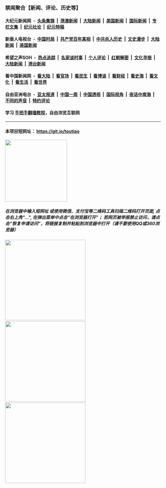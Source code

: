 ### 禁闻聚合【新闻、评论、历史等】

#### 大纪元新闻网 &nbsp;-&nbsp; [头条集锦](indexes/E头条集锦.md?t=02100311) &nbsp;|&nbsp; [港澳新闻](indexes/E港澳新闻.md?t=02100311)  &nbsp;|&nbsp; [大陆新闻](indexes/E大陆新闻.md?t=02100311) &nbsp;|&nbsp; [美国新闻](indexes/E美国新闻.md?t=02100311) &nbsp;|&nbsp; [国际新闻](indexes/E国际新闻.md?t=02100311) &nbsp;|&nbsp; [专栏文集](indexes/E专栏文集.md?t=02100311) &nbsp;|&nbsp; [纪元社论](indexes/E纪元社论.md?t=02100311) &nbsp;|&nbsp; [纪元特稿](indexes/E纪元特稿.md?t=02100311) 

#### 新唐人电视台 &nbsp;-&nbsp; [中国时局](indexes/N中国时局.md?t=02100311) &nbsp;|&nbsp; [共产党百年真相](indexes/N共产党百年真相.md?t=02100311) &nbsp;|&nbsp; [中共杀人历史](indexes/N中共杀人历史.md?t=02100311) &nbsp;|&nbsp; [文史漫步](indexes/N文史漫步.md?t=02100311) &nbsp;|&nbsp; [大陆新闻](indexes/N大陆新闻.md?t=02100311) &nbsp;|&nbsp; [美国新闻](indexes/N美国新闻.md?t=02100311)

#### 希望之声SOH &nbsp;-&nbsp; [热点追踪](indexes/H热点追踪.md?t=02100311) &nbsp;|&nbsp; [名家谈时事](indexes/H名家谈时事.md?t=02100311) &nbsp;|&nbsp; [个人评论](indexes/H个人评论.md?t=02100311)  &nbsp;|&nbsp; [红朝解密](indexes/H红朝解密.md?t=02100311) &nbsp;|&nbsp; [文化寻根](indexes/H文化寻根.md?t=02100311) &nbsp;|&nbsp; [大陆新闻](indexes/H大陆新闻.md?t=02100311) &nbsp;|&nbsp; [港台新闻](indexes/H港台新闻.md?t=02100311)

#### 看中国新闻网 &nbsp;-&nbsp; [看大陆](indexes/S看大陆.md?t=02100311) &nbsp;|&nbsp; [看官场](indexes/S看官场.md?t=02100311) &nbsp;|&nbsp; [看民生](indexes/S看民生.md?t=02100311)  &nbsp;|&nbsp; [看博谈](indexes/S看博谈.md?t=02100311) &nbsp;|&nbsp; [看财经](indexes/S看财经.md?t=02100311) &nbsp;|&nbsp; [看史海](indexes/S看史海.md?t=02100311) &nbsp;|&nbsp; [看文化](indexes/S看文化.md?t=02100311) &nbsp;|&nbsp; [看生活](indexes/S看生活.md?t=02100311) &nbsp;|&nbsp; [看世界](indexes/S看世界.md?t=02100311)

#### 自由亚洲电台 &nbsp;-&nbsp; [亚太报道](indexes/R亚太报道.md?t=02100311) &nbsp;|&nbsp; [中国一周](indexes/R中国一周.md?t=02100311) &nbsp;|&nbsp; [中国透视](indexes/R中国透视.md?t=02100311)  &nbsp;|&nbsp; [国际视角](indexes/R国际视角.md?t=02100311) &nbsp;|&nbsp; [夜话中南海](indexes/R夜话中南海.md?t=02100311) &nbsp;|&nbsp; [不同的声音](indexes/R不同的声音.md?t=02100311) &nbsp;|&nbsp; [特约评论](indexes/R特约评论.md?t=02100311)

#### 学习 [手把手翻墙教程](https://github.com/gfw-breaker/guides/wiki)，自由浏览互联网

----

#### 本项目短网址： https://git.io/toutiao
<img src="https://raw.githubusercontent.com/gfw-breaker/banned-news/master/scripts/img/qr.png" width="200px"/>  

##### 在浏览器中输入短网址 或使用微信、支付宝等二维码工具扫描二维码打开页面, 点击右上角"...", 在弹出菜单中点击“在浏览器打开”； 若网页被举报禁止访问，请点击“恢复申请访问”，将链接复制并粘贴到浏览器中打开（请不要使用QQ或360浏览器）

<img src="https://raw.githubusercontent.com/gfw-breaker/banned-news/master/scripts/img/1.png" width="260px"/> &nbsp; <img src="https://raw.githubusercontent.com/gfw-breaker/banned-news/master/scripts/img/2.png" width="260px"/> &nbsp; <img src="https://raw.githubusercontent.com/gfw-breaker/banned-news/master/scripts/img/3.png" width="260px"/>
